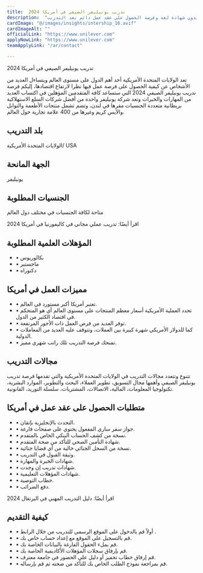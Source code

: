 ```yaml
---
title:  تدريب يونيليفر الصيفي في أمريكا 2024 
description:  "فرصة قوية للتدريب بتمويل كامل في شركة يونيليفر العالمية في أمريكا وبدون شهادة لغة وفرصة الحصول علي عقد عمل دائم بعد التدريب." 
cardImage: "@/images/insights/intership_16.avif" 
cardImageAlt: "" 
officialLink: "https://www.unilever.com" 
applyNowLink: "https://www.unilever.com" 
teamApplyLink: "/ar/contact"

---
```


تدريب يونيليفر الصيفي في أمريكا 2024

تعد الولايات المتحدة الأمريكية أحد أهم الدول على مستوى العالم ويتساءل العديد من الأشخاص عن كيفية الحصول على فرصة عمل فيها نظرا لارتفاع اقتصادها، إليكم فرصة تدريب يونيليفر الصيفي 2024 التي ستساعد كافة المتقدمين المؤهلين في اكتساب العديد من المهارات والخبرات وتعد شركة يونيليفر واحدة من أفضل شركات السلع الاستهلاكية بريطانية متعددة الجنسيات مقرها في لندن، وتضم تشمل منتجات الأطعمة والتوابل والآيس كريم وغيرها من 400 علامة تجارية حول العالم.

## بلد التدريب

الولايات المتحدة الأمريكية/ USA

## الجهة المانحة

يونيليفر

## الجنسيات المطلوبة

متاحة لكافة الجنسيات في مختلف دول العالم

اقرأ أيضًا: تدريب عملي مجاني في كاليفورنيا في أمريكا 2024

## المؤهلات العلمية المطلوبة

- • بكالوريوس
- • ماجستير
- • دكتوراه

## مميزات العمل في أمريكا

- • تعتبر أمريكا أكبر مستورد في العالم.
- • تحدد العملية الأمريكية أسعار معظم المنتجات على مستوى العالم أي هو المتحكم في اقتصاد الكثير من الدول.
- • توفر العديد من فرص العمل ذات الأجور المرتفعة.
- • كما للدولار الأمريكي شهرة كبيرة بين العملات، وتتوقف عليه العديد من المعاملات الدولية.
- • تمنحك فرصة التدريب تلك راتب شهري مميز.

## مجالات التدريب

تتنوع وتتعدد مجالات التدريب في الولايات المتحدة الأمريكية والتي تقدمها فرصة تدريب يونيليفر الصيفي وأهمها مجال التسويق، تطوير العملاء، البحث والتطوير، الموارد البشرية، تكنولوجيا المعلومات، المالية، الاتصالات، المشتريات، سلسلة التوريد، القانونية.

## متطلبات الحصول على عقد عمل في أمريكا

- • التحدث بالإنجليزية بإتقان.
- • جواز سفر ساري المفعول يحتوي على صفحات فارغة.
- • نسخة من كشف الحساب البنكي الخاص بالمتقدم.
- • شهادة التأمين الصحي للتأكد من صحة المتقدم.
- • نسخة من السجل الجنائي خالية من أي قضايا جنائية.
- • وثيقة القبول في التدريب.
- • شهادات الخبرة والمهارة.
- • شهادات تدريب إن وجدت.
- • شهادات المؤهلات التعليمية.
- • خطاب التوصية.
- • دفع الضرائب.

اقرأ أيضًا: دليل التدريب المهني في البرتغال 2024

## كيفية التقديم

- • أولاً قم بالدخول على الموقع الرسمي للتدريب من خلال الرابط .
- • قم بالتسجيل على الموقع مع إعداد حساب خاص بك.
- • قم بملء الحقول الفارغة بالبيانات الخاصة بك.
- • قم بإرفاق سجلات المؤهلات الأكاديمية الخاصة بك.
- • قم إرفاق خطاب تحفيز أو دليل على الحضور في جامعة معترف.
- • قم بمراجعة نموذج الطلب الخاص بك للتأكد من صحته ثم قم بإرساله.

